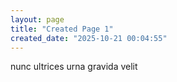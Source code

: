```yaml
---
layout: page
title: "Created Page 1"
created_date: "2025-10-21 00:04:55"
---
```


nunc ultrices urna gravida velit 
